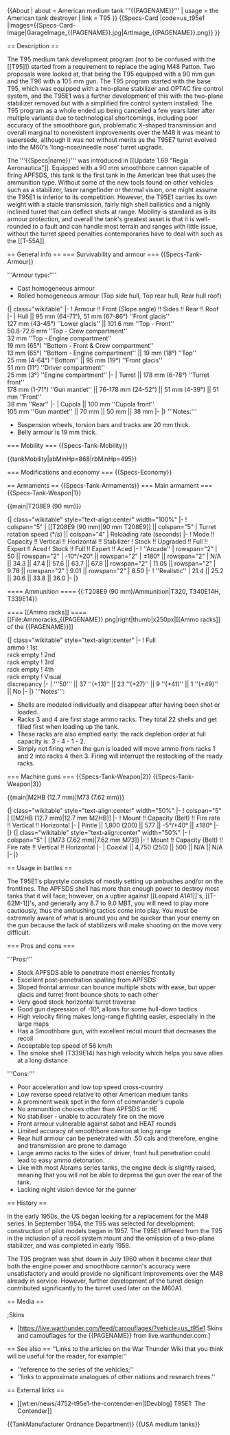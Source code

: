 {{About
| about = American medium tank '''{{PAGENAME}}'''
| usage = the American tank destroyer
| link = T95
}}
{{Specs-Card
|code=us_t95e1
|images={{Specs-Card-Image|GarageImage_{{PAGENAME}}.jpg|ArtImage_{{PAGENAME}}.png}}
}}

== Description ==
<!-- ''In the description, the first part should be about the history of the creation and combat usage of the vehicle, as well as its key features. In the second part, tell the reader about the ground vehicle in the game. Insert a screenshot of the vehicle, so that if the novice player does not remember the vehicle by name, he will immediately understand what kind of vehicle the article is talking about.'' -->

The T95 medium tank development program (not to be confused with the [[T95]]) started from a requirement to replace the aging M48 Patton. Two proposals were looked at, that being the T95 equipped with a 90 mm gun and the T96 with a 105 mm gun. The T95 program started with the base T95, which was equipped with a two-plane stabilizer and OPTAC fire control system, and the T95E1 was a further development of this with the two-plane stabilizer removed but with a simplified fire control system installed. The T95 program as a whole ended up being cancelled a few years later after multiple variants due to technological shortcomings, including poor accuracy of the smoothbore gun, problematic X-shaped transmission and overall marginal to nonexistent improvements over the M48 it was meant to supersede, although it was not without merits as the T95E7 turret evolved into the M60's 'long-nose/needle nose' turret upgrade.

The '''{{Specs|name}}''' was introduced in [[Update 1.69 "Regia Aeronautica"]]. Equipped with a 90 mm smoothbore cannon capable of firing APFSDS, this tank is the first tank in the American tree that uses the ammunition type. Without some of the new tools found on other vehicles such as a stabilizer, laser rangefinder or thermal vision, one might assume the T95E1 is inferior to its competition. However, the T95E1 carries its own weight with a stable transmission, fairly high shell ballistics and a highly inclined turret that can deflect shots at range. Mobility is standard as is its armour protection, and overall the tank's greatest asset is that it is well-rounded to a fault and can handle most terrain and ranges with little issue, without the turret speed penalties contemporaries have to deal with such as the [[T-55A]].

== General info ==
=== Survivability and armour ===
{{Specs-Tank-Armour}}
<!-- ''Describe armour protection. Note the most well protected and key weak areas. Appreciate the layout of modules as well as the number and location of crew members. Is the level of armour protection sufficient, is the placement of modules helpful for survival in combat? If necessary use a visual template to indicate the most secure and weak zones of the armour.'' -->
'''Armour type:''''

* Cast homogeneous armour
* Rolled homogeneous armour (Top side hull, Top rear hull, Rear hull roof)

{| class="wikitable"
|-
! Armour !! Front (Slope angle) !! Sides !! Rear !! Roof
|-
| Hull || 95 mm (64-71°), 51 mm (67-86°) ''Front glacis'' <br> 127 mm (43-45°) ''Lower glacis''  || 101.6 mm ''Top - Front'' <br> 50.8-72.6 mm ''Top - Crew compartment'' <br> 32 mm ''Top - Engine compartment'' <br> 19 mm (65°) ''Bottom - Front & Crew compartment'' <br> 13 mm (65°) ''Bottom - Engine compartment'' || 19 mm (18°) ''Top'' <br> 25 mm (4-64°) ''Bottom'' || 95 mm (19°) ''Front glacis'' <br> 51 mm (11°) ''Driver compartment'' <br> 25 mm (3°) ''Engine compartment''
|-
| Turret || 178 mm (6-78°) ''Turret front'' <br> 178 mm (1-71°) ''Gun mantlet'' || 76-178 mm (24-52°) || 51 mm (4-39°) || 51 mm ''Front'' <br> 38 mm ''Rear''
|-
| Cupola || 100 mm ''Cupola front'' <br> 105 mm ''Gun mantlet'' || 70 mm || 50 mm || 38 mm
|-
|}
'''Notes:'''

* Suspension wheels, torsion bars and tracks are 20 mm thick.
* Belly armour is 19 mm thick.

=== Mobility ===
{{Specs-Tank-Mobility}}
<!-- ''Write about the mobility of the ground vehicle. Estimate the specific power and manoeuvrability, as well as the maximum speed forwards and backwards.'' -->

{{tankMobility|abMinHp=868|rbMinHp=495}}

=== Modifications and economy ===
{{Specs-Economy}}

== Armaments ==
{{Specs-Tank-Armaments}}
=== Main armament ===
{{Specs-Tank-Weapon|1}}
<!-- ''Give the reader information about the characteristics of the main gun. Assess its effectiveness in a battle based on the reloading speed, ballistics and the power of shells. Do not forget about the flexibility of the fire, that is how quickly the cannon can be aimed at the target, open fire on it and aim at another enemy. Add a link to the main article on the gun: <code><nowiki>{{main|Name of the weapon}}</nowiki></code>. Describe in general terms the ammunition available for the main gun. Give advice on how to use them and how to fill the ammunition storage.'' -->
{{main|T208E9 (90 mm)}}

{| class="wikitable" style="text-align:center" width="100%"
|-
! colspan="5" | [[T208E9 (90 mm)|90 mm T208E9]] || colspan="5" | Turret rotation speed (°/s) || colspan="4" | Reloading rate (seconds)
|-
! Mode !! Capacity !! Vertical !! Horizontal !! Stabilizer
! Stock !! Upgraded !! Full !! Expert !! Aced
! Stock !! Full !! Expert !! Aced
|-
! ''Arcade''
| rowspan="2" | 50 || rowspan="2" | -10°/+20° || rowspan="2" | ±180° || rowspan="2" | N/A || 34.3 || 47.4 || 57.6 || 63.7 || 67.8 || rowspan="2" | 11.05 || rowspan="2" | 9.78 || rowspan="2" | 9.01 || rowspan="2" | 8.50
|-
! ''Realistic''
| 21.4 || 25.2 || 30.6 || 33.8 || 36.0
|-
|}

==== Ammunition ====
{{:T208E9 (90 mm)/Ammunition|T320, T340E14H, T339E14}}

==== [[Ammo racks]] ====
[[File:Ammoracks_{{PAGENAME}}.png|right|thumb|x250px|[[Ammo racks]] of the {{PAGENAME}}]]
<!-- '''Last updated: 2.7.0.173''' -->
{| class="wikitable" style="text-align:center"
|-
! Full<br>ammo
! 1st<br>rack empty
! 2nd<br>rack empty
! 3rd<br>rack empty
! 4th<br>rack empty
! Visual<br>discrepancy
|-
| '''50''' || 37&nbsp;''(+13)'' || 23&nbsp;''(+27)'' || 9&nbsp;''(+41)'' || 1&nbsp;''(+49)'' || No
|-
|}
'''Notes''':

* Shells are modeled individually and disappear after having been shot or loaded.
* Racks 3 and 4 are first stage ammo racks. They total 22 shells and get filled first when loading up the tank.
* These racks are also emptied early: the rack depletion order at full capacity is: 3 - 4 - 1 - 2.
* Simply not firing when the gun is loaded will move ammo from racks 1 and 2 into racks 4 then 3. Firing will interrupt the restocking of the ready racks.

=== Machine guns ===
{{Specs-Tank-Weapon|2}}
{{Specs-Tank-Weapon|3}}
<!-- ''Offensive and anti-aircraft machine guns not only allow you to fight some aircraft but also are effective against lightly armoured vehicles. Evaluate machine guns and give recommendations on its use.'' -->
{{main|M2HB (12.7 mm)|M73 (7.62 mm)}}

{| class="wikitable" style="text-align:center" width="50%"
|-
! colspan="5" | [[M2HB (12.7 mm)|12.7 mm M2HB]]
|-
! Mount !! Capacity (Belt) !! Fire rate !! Vertical !! Horizontal
|-
| Pintle || 1,800 (200) || 577 || -5°/+40° || ±180°
|-
|}
{| class="wikitable" style="text-align:center" width="50%"
|-
! colspan="5" | [[M73 (7.62 mm)|7.62 mm M73]]
|-
! Mount !! Capacity (Belt) !! Fire rate !! Vertical !! Horizontal
|-
| Coaxial || 4,750 (250) || 500 || N/A || N/A
|-
|}

== Usage in battles ==
<!-- ''Describe the tactics of playing in the vehicle, the features of using vehicles in the team and advice on tactics. Refrain from creating a "guide" - do not impose a single point of view but instead give the reader food for thought. Describe the most dangerous enemies and give recommendations on fighting them. If necessary, note the specifics of the game in different modes (AB, RB, SB).'' -->
The T95E1's playstyle consists of mostly setting up ambushes and/or on the frontlines. The APFSDS shell has more than enough power to destroy most tanks that it will face; however, on a uptier against [[Leopard A1A1]]'s, [[T-62M-1]]'s, and generally any 8.7 to 9.0 MBT, you will need to play more cautiously, thus the ambushing tactics come into play. You must be extremely aware of what is around you and be quicker than your enemy on the gun because the lack of stabilizers will make shooting on the move very difficult.

=== Pros and cons ===
<!-- ''Summarise and briefly evaluate the vehicle in terms of its characteristics and combat effectiveness. Mark its pros and cons in a bulleted list. Try not to use more than 6 points for each of the characteristics. Avoid using categorical definitions such as "bad", "good" and the like - use substitutions with softer forms such as "inadequate" and "effective".'' -->

'''Pros:'''

* Stock APFSDS able to penetrate most enemies frontally
* Excellent post-penetration spalling from APFSDS
* Sloped frontal armour can bounce multiple shots with ease, but upper glacis and turret front bounce shots to each other
* Very good stock horizontal turret traverse
* Good gun depression of -10°, allows for some hull-down tactics
* High velocity firing makes long-range fighting easier, especially in the large maps
* Has a Smoothbore gun, with excellent recoil mount that decreases the recoil
* Acceptable top speed of 56 km/h
* The smoke shell (T339E14) has high velocity which helps you save allies at a long distance

'''Cons:'''

* Poor acceleration and low top speed cross-country
* Low reverse speed relative to other American medium tanks
* A prominent weak spot in the form of commander's cupola
* No ammunition choices other than APFSDS or HE
* No stabiliser - unable to accurately fire on the move
* Front armour vulnerable against sabot and HEAT rounds
* Limited accuracy of smoothbore cannon at long range
* Rear hull armour can be penetrated with .50 cals and therefore, engine and transmission are prone to damage
* Large ammo racks to the sides of driver, front hull penetration could lead to easy ammo detonation.
* Like with most Abrams series tanks, the engine deck is slightly raised, meaning that you will not be able to depress the gun over the rear of the tank.
* Lacking night vision device for the gunner

== History ==
<!-- ''Describe the history of the creation and combat usage of the vehicle in more detail than in the introduction. If the historical reference turns out to be too long, take it to a separate article, taking a link to the article about the vehicle and adding a block "/History" (example: <nowiki>https://wiki.warthunder.com/(Vehicle-name)/History</nowiki>) and add a link to it here using the <code>main</code> template. Be sure to reference text and sources by using <code><nowiki><ref></ref></nowiki></code>, as well as adding them at the end of the article with <code><nowiki><references /></nowiki></code>. This section may also include the vehicle's dev blog entry (if applicable) and the in-game encyclopedia description (under <code><nowiki>=== In-game description ===</nowiki></code>, also if applicable).'' -->
In the early 1950s, the US began looking for a replacement for the M48 series.  In September 1954, the T95 was selected for development; construction of pilot models began in 1957.  The T95E1 differed from the T95 in the inclusion of a recoil system mount and the omission of a two-plane stabilizer, and was completed in early 1958.

The T95 program was shut down in July 1960 when it became clear that both the engine power and smoothbore cannon's accuracy were unsatisfactory and would provide no significant improvements over the M48 already in service.  However, further development of the turret design contributed significantly to the turret used later on the M60A1.

== Media ==
<!-- ''Excellent additions to the article would be video guides, screenshots from the game, and photos.'' -->

;Skins

* [https://live.warthunder.com/feed/camouflages/?vehicle=us_t95e1 Skins and camouflages for the {{PAGENAME}} from live.warthunder.com.]

== See also ==
''Links to the articles on the War Thunder Wiki that you think will be useful for the reader, for example:''

* ''reference to the series of the vehicles;''
* ''links to approximate analogues of other nations and research trees.''

== External links ==
<!-- ''Paste links to sources and external resources, such as:''
* ''topic on the official game forum;''
* ''other literature.'' -->

* [[wt:en/news/4752-t95e1-the-contender-en|[Devblog] T95E1: The Contender]]

{{TankManufacturer Ordnance Department}}
{{USA medium tanks}}